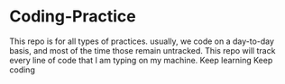 # Coding-Practice
This repo is for all types of practices. usually, we code on a day-to-day basis, and most of the time those remain untracked. This repo will track every line of code that I am typing on my machine. Keep learning Keep coding
